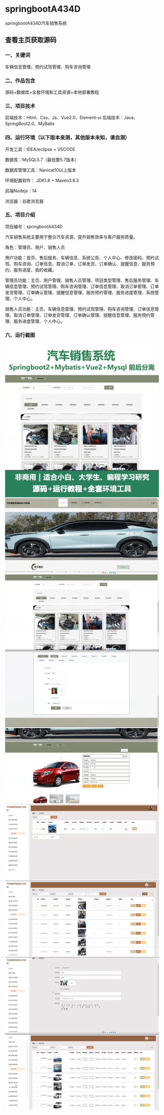 # springbootA434D
springbootA434D汽车销售系统
 
## 查看主页获取源码

### 一、关键词
车辆信息管理、预约试驾管理、购车咨询管理

### 二、作品包含
源码+数据库+全套环境和工具资源+本地部署教程

### 三、项目技术
前端技术：Html、Css、Js、Vue2.0、Element-ui 
后端技术：Java、SpringBoot2.0、MyBatis

### 四、运行环境（以下版本亲测，其他版本未知，请自测）
开发工具：IDEA/eclipse  + VSCODE

数据库：MySQL5.7（最低要5.7版本）

数据库管理工具：Navicat10以上版本

环境配置软件： JDK1.8 + Maven3.6.3

前端Nodejs：14

浏览器：谷歌浏览器

### 五、项目介绍
项目编号：springbootA434D

汽车销售系统主要用于整合汽车资源、提升销售效率与客户服务质量。

角色：管理员、用户、销售人员

用户功能：首页、售后服务、车辆信息、系统公告、个人中心、修改密码、预约试驾、购车咨询、订单信息、取消订单、订单发货、订单确认、提醒信息、服务预约、服务进度、我的收藏。

管理员功能：主页、用户管理、销售人员管理、项目类型管理、售后服务管理、车辆信息管理、预约试驾管理、购车咨询管理、订单信息管理、取消订单管理、订单发货管理、订单确认管理、提醒信息管理、服务预约管理、服务进度管理、系统管理、个人中心。

销售人员功能：主页、车辆信息管理、预约试驾管理、购车咨询管理、订单信息管理、取消订单管理、订单发货管理、订单确认管理、提醒信息管理、服务预约管理、服务进度管理、个人中心。

### 六、运行截图
![cover.png](./cover.png)
![1.png](./1.png)
![2.png](./2.png)
![3.png](./3.png)
![4.png](./4.png)
![5.png](./5.png)
![6.png](./6.png)
![7.png](./7.png)
![8.png](./8.png)
